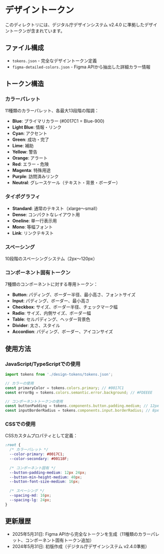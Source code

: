 # デザイントークン

このディレクトリには、デジタル庁デザインシステム v2.4.0 に準拠したデザイントークンが含まれています。

## ファイル構成

- `tokens.json` - 完全なデザイントークン定義
- `figma-detailed-colors.json` - Figma APIから抽出した詳細カラー情報

## トークン構造

### カラーパレット

11種類のカラーパレット、各最大13段階の階調：

- **Blue**: プライマリカラー (#0017C1 = Blue-900)
- **Light Blue**: 情報・リンク
- **Cyan**: アクセント
- **Green**: 成功・完了
- **Lime**: 補助
- **Yellow**: 警告
- **Orange**: アラート
- **Red**: エラー・危険
- **Magenta**: 特殊用途
- **Purple**: 訪問済みリンク
- **Neutral**: グレースケール（テキスト・背景・ボーダー）

### タイポグラフィ

- **Standard**: 通常のテキスト（xlarge〜small）
- **Dense**: コンパクトなレイアウト用
- **Oneline**: 単一行表示用
- **Mono**: 等幅フォント
- **Link**: リンクテキスト

### スペーシング

10段階のスペーシングシステム（2px〜120px）

### コンポーネント固有トークン

7種類のコンポーネントに対する専用トークン：

- **Button**: パディング、ボーダー半径、最小高さ、フォントサイズ
- **Input**: パディング、ボーダー、最小高さ
- **Checkbox**: サイズ、ボーダー半径、チェックマーク幅
- **Radio**: サイズ、内側サイズ、ボーダー幅
- **Table**: セルパディング、ヘッダー背景色
- **Divider**: 太さ、スタイル
- **Accordion**: パディング、ボーダー、アイコンサイズ

## 使用方法

### JavaScript/TypeScriptでの使用

```javascript
import tokens from './design-tokens/tokens.json';

// カラーの使用
const primaryColor = tokens.colors.primary; // #0017C1
const errorBg = tokens.colors.semantic.error.background; // #FDEEEE

// コンポーネントトークンの使用
const buttonPadding = tokens.components.button.padding.medium; // 12px 24px
const inputBorderRadius = tokens.components.input.borderRadius; // 8px
```

### CSSでの使用

CSSカスタムプロパティとして定義：

```css
:root {
  /* カラーパレット */
  --color-primary: #0017C1;
  --color-secondary: #00118F;
  
  /* コンポーネント固有 */
  --button-padding-medium: 12px 24px;
  --button-min-height-medium: 40px;
  --button-font-size-medium: 16px;
  
  /* スペーシング */
  --spacing-md: 16px;
  --spacing-lg: 24px;
}
```

## 更新履歴

- 2025年5月31日: Figma APIから完全なトークンを生成（11種類のカラーパレット、コンポーネント固有トークン追加）
- 2024年5月31日: 初版作成（デジタル庁デザインシステム v2.4.0準拠）